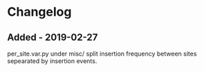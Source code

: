 # Changelog

## Added - 2019-02-27

per_site.var.py under misc/ split insertion frequency between sites sepearated by insertion events.
